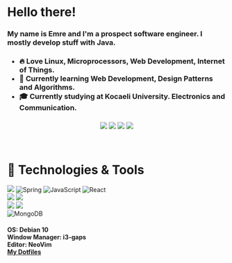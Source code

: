 # Hello there!
<h3>My name is Emre and I'm a prospect software engineer. I mostly develop stuff with Java.</h3>
<h3>
  
* 🔥 Love Linux, Microprocessors, Web Development, Internet of Things.
* 🌱 Currently learning Web Development, Design Patterns and Algorithms.
* 🎓 Currently studying at Kocaeli University. Electronics and Communication.
</h3>

<h3>
<p align=center>
<a href="https://twitter.com/emrygun"><img src="https://img.shields.io/badge/Twitter-1DA1F2?style=for-the-badge&logo=twitter&logoColor=white"></a>
<a href="https://www.linkedin.com/in/emrygun/"><img src="https://img.shields.io/badge/LinkedIn-0077B5?style=for-the-badge&logo=linkedin&logoColor=white"></a>
<a href="https://github.com/emrygun"><img src="https://img.shields.io/badge/GitHub-100000?style=for-the-badge&logo=github&logoColor=white"></a>
<a href="emre6271@gmail.com"><img src="https://img.shields.io/badge/Gmail-D14836?style=for-the-badge&logo=gmail&logoColor=white"></a>
</p>
</h3>

<br/>

# 🔧 Technologies & Tools
<p align=left width="50px">
<img src="https://img.shields.io/badge/Java-ED8B00?style=for-the-badge&logo=java&logoColor=white">
<img alt="Spring" src="https://img.shields.io/badge/spring%20-%236DB33F.svg?&style=for-the-badge&logo=spring&logoColor=white"/>
<img alt="JavaScript" src="https://img.shields.io/badge/javascript%20-%23323330.svg?&style=for-the-badge&logo=javascript&logoColor=%23F7DF1E"/>
<img alt="React" src="https://img.shields.io/badge/react%20-%2320232a.svg?&style=for-the-badge&logo=react&logoColor=%2361DAFB"/><br/>
<img src="https://img.shields.io/badge/C-00599C?style=for-the-badge&logo=c&logoColor=white">
<img src="https://img.shields.io/badge/C%2B%2B-00599C?style=for-the-badge&logo=c%2B%2B&logoColor=white"><br/>
<img src="https://img.shields.io/badge/Shell_Script-121011?style=for-the-badge&logo=gnu-bash&logoColor=white">
<img src="https://img.shields.io/badge/Python-14354C?style=for-the-badge&logo=python&logoColor=white"><br/>
<img alt="MongoDB" src ="https://img.shields.io/badge/MongoDB-%234ea94b.svg?&style=for-the-badge&logo=mongodb&logoColor=white"/>
</p>

<h4> 
  OS: Debian 10<br/>
  Window Manager: i3-gaps<br/>
  Editor: NeoVim<br/>
  <a href="https://github.com/emrygun/emrygun_dotfiles">My Dotfiles</a>
</h4>
